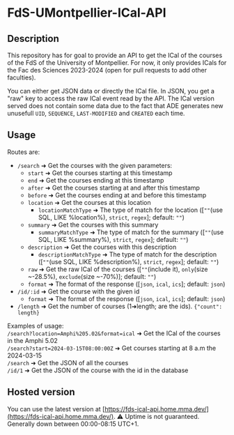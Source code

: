 # FdS-UMontpellier-ICal-API

## Description

This repository has for goal to provide an API to get the ICal of the courses of the FdS of the University of Montpellier. For now, it only provides ICals for the Fac des Sciences 2023-2024 (open for pull requests to add other faculties).

You can either get JSON data or directly the ICal file. In JSON, you get a "raw" key to access the raw ICal event read by the API. The ICal version served does not contain some data due to the fact that ADE generates new unusefull `UID`, `SEQUENCE`, `LAST-MODIFIED` and `CREATED` each time.

## Usage

Routes are:

- `/search` ➜ Get the courses with the given parameters:
  - `start` ➜ Get the courses starting at this timestamp
  - `end` ➜ Get the courses ending at this timestamp
  - `after` ➜ Get the courses starting at and after this timestamp
  - `before` ➜ Get the courses ending at and before this timestamp
  - `location` ➜ Get the courses at this location
    - `locationMatchType` ➜ The type of match for the location ([`""`(use SQL, LIKE %location%), `strict`, `regex`]; default: `""`)
  - `summary` ➜ Get the courses with this summary
    - `summaryMatchType` ➜ The type of match for the summary ([`""`(use SQL, LIKE %summary%), `strict`, `regex`]; default: `""`)
  - `description` ➜ Get the courses with this description
    - `descriptionMatchType` ➜ The type of match for the description ([`""`(use SQL, LIKE %description%), `strict`, `regex`]; default: `""`)
  - `raw` ➜ Get the raw ICal of the courses ([`""`(include it), `only`(size ~-28.5%), `exclude`(size ~-70%)]; default: `""`)
  - `format` ➜ The format of the response ([`json`, `ical`, `ics`]; default: `json`)
- `/id/:id` ➜ Get the course with the given id
  - `format` ➜ The format of the response ([`json`, `ical`, `ics`]; default: `json`)
- `/length` ➜ Get the number of courses (1➜length; are the ids). `{"count": length}`

Examples of usage: \
`/search?location=Amphi%205.02&format=ical` ➜ Get the ICal of the courses in the Amphi 5.02 \
`/search?start=2024-03-15T08:00:00Z` ➜ Get courses starting at 8 a.m the 2024-03-15  \
`/search` ➜ Get the JSON of all the courses \
`/id/1` ➜ Get the JSON of the course with the id in the database

## Hosted version

You can use the latest version at [https://fds-ical-api.home.mma.dev/](https://fds-ical-api.home.mma.dev/). ⚠️ Uptime is not guaranteed. Generally down between 00:00-08:15 UTC+1.
